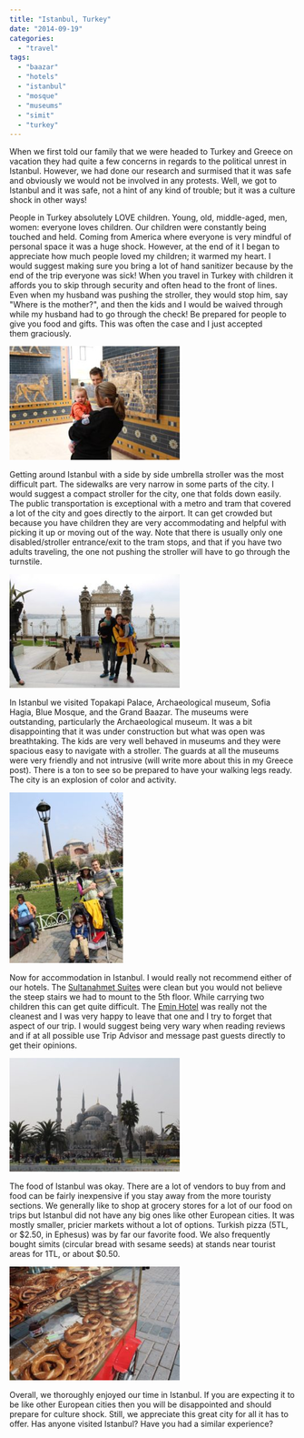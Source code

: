 ```yaml
---
title: "Istanbul, Turkey"
date: "2014-09-19"
categories:
  - "travel"
tags:
  - "baazar"
  - "hotels"
  - "istanbul"
  - "mosque"
  - "museums"
  - "simit"
  - "turkey"
---
```


When we first told our family that we were headed to Turkey and Greece on vacation they had quite a few concerns in regards to the political unrest in Istanbul. However, we had done our research and surmised that it was safe and obviously we would not be involved in any protests. Well, we got to Istanbul and it was safe, not a hint of any kind of trouble; but it was a culture shock in other ways!

People in Turkey absolutely LOVE children. Young, old, middle-aged, men, women: everyone loves children. Our children were constantly being touched and held. Coming from America where everyone is very mindful of personal space it was a huge shock. However, at the end of it I began to appreciate how much people loved my children; it warmed my heart. I would suggest making sure you bring a lot of hand sanitizer because by the end of the trip everyone was sick! When you travel in Turkey with children it affords you to skip through security and often head to the front of lines. Even when my husband was pushing the stroller, they would stop him, say "Where is the mother?", and then the kids and I would be waived through while my husband had to go through the check! Be prepared for people to give you food and gifts. This was often the case and I just accepted them graciously.

[![1540357_10100711581212544_8420891210067687489_o](images/1540357_10100711581212544_8420891210067687489_o-300x200.jpg)](images/1540357_10100711581212544_8420891210067687489_o.jpg)

Getting around Istanbul with a side by side umbrella stroller was the most difficult part. The sidewalks are very narrow in some parts of the city. I would suggest a compact stroller for the city, one that folds down easily. The public transportation is exceptional with a metro and tram that covered a lot of the city and goes directly to the airport. It can get crowded but because you have children they are very accommodating and helpful with picking it up or moving out of the way. Note that there is usually only one disabled/stroller entrance/exit to the tram stops, and that if you have two adults traveling, the one not pushing the stroller will have to go through the turnstile.

[![10633175_10100711582579804_5434792060801283754_o](images/10633175_10100711582579804_5434792060801283754_o-300x200.jpg)](images/10633175_10100711582579804_5434792060801283754_o.jpg)

In Istanbul we visited Topakapi Palace, Archaeological museum, Sofia Hagia, Blue Mosque, and the Grand Baazar. The museums were outstanding, particularly the Archaeological museum. It was a bit disappointing that it was under construction but what was open was breathtaking. The kids are very well behaved in museums and they were spacious easy to navigate with a stroller. The guards at all the museums were very friendly and not intrusive (will write more about this in my Greece post). There is a ton to see so be prepared to have your walking legs ready. The city is an explosion of color and activity.

[![10308109_10100598755027124_1133578026907763690_n](images/10308109_10100598755027124_1133578026907763690_n-200x300.jpg)](images/10308109_10100598755027124_1133578026907763690_n.jpg)

Now for accommodation in Istanbul. I would really not recommend either of our hotels. The [Sultanahmet Suites](http://www.tripadvisor.com/Hotel_Review-g293974-d656391-Reviews-Sultanahmet_Suites-Istanbul.html) were clean but you would not believe the steep stairs we had to mount to the 5th floor. While carrying two children this can get quite difficult. The [Emin Hotel](http://www.tripadvisor.com/Hotel_Review-g293974-d1464893-Reviews-Emin_Hotel-Istanbul.html) was really not the cleanest and I was very happy to leave that one and I try to forget that aspect of our trip. I would suggest being very wary when reading reviews and if at all possible use Trip Advisor and message past guests directly to get their opinions.

[![10177862_10100598753939304_1679870934682460483_n](images/10177862_10100598753939304_1679870934682460483_n-300x200.jpg)](images/10177862_10100598753939304_1679870934682460483_n.jpg)

The food of Istanbul was okay. There are a lot of vendors to buy from and food can be fairly inexpensive if you stay away from the more touristy sections. We generally like to shop at grocery stores for a lot of our food on trips but Istanbul did not have any big ones like other European cities. It was mostly smaller, pricier markets without a lot of options. Turkish pizza (5TL, or $2.50, in Ephesus) was by far our favorite food. We also frequently bought simits (circular bread with sesame seeds) at stands near tourist areas for 1TL, or about $0.50.

[![10171690_10100598754802574_7774012370954342497_n](images/10171690_10100598754802574_7774012370954342497_n-300x200.jpg)](images/10171690_10100598754802574_7774012370954342497_n.jpg)

Overall, we thoroughly enjoyed our time in Istanbul. If you are expecting it to be like other European cities then you will be disappointed and should prepare for culture shock. Still, we appreciate this great city for all it has to offer. Has anyone visited Istanbul? Have you had a similar experience?
